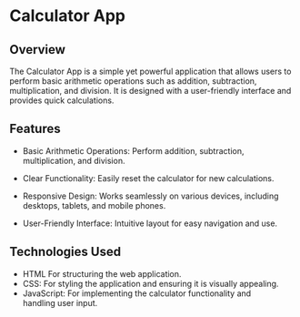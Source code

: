 # Calculator App

## Overview
The Calculator App is a simple yet powerful application that allows users to perform basic arithmetic operations such as addition, subtraction, multiplication, and division. It is designed with a user-friendly interface and provides quick calculations.

## Features
- Basic Arithmetic Operations: Perform addition, subtraction, multiplication, and division.

- Clear Functionality: Easily reset the calculator for new calculations.

- Responsive Design: Works seamlessly on various devices, including desktops, tablets, and mobile phones.

- User-Friendly Interface: Intuitive layout for easy navigation and use.

## Technologies Used
- HTML For structuring the web application.
- CSS: For styling the application and ensuring it is visually appealing.
- JavaScript: For implementing the calculator functionality and handling user input.